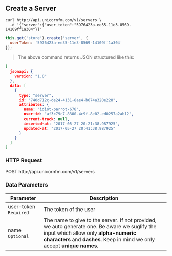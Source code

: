 
## Create a Server


```shell
curl http://api.unicornfm.com/v1/servers \
  -d '{"server":{"user_token":"5976423a-ee35-11e3-8569-14109ff1a304"}}' 
```

```javascript
this.get('store').create('server', {
  userToken: '5976423a-ee35-11e3-8569-14109ff1a304'
});
```

> The above command returns JSON structured like this:

```json
[
  jsonapi: {
    version: "1.0"
  },
  data: [
    {
      type: "server",
      id: "740d712c-de24-4131-8ae4-b674a320e228",
      attributes: {
        name: "idiot-parrot-678",
        user-id: "af3c79c7-8300-4c9f-8e02-ed0257a2ab12",
        current-track: null,
        inserted-at: "2017-05-27 20:21:38.987925",
        updated-at: "2017-05-27 20:41:38.987925"
      }
    }
  ]  
]
```

### HTTP Request

<aside class="http">
  POST http://api.unicornfm.com/v1/servers
</aside>

### Data Parameters

Parameter | Description
--------- | -----------
user-token <span class="type required">```Required```</span> | The token of the user
name <span class="type">```Optional```</span>| The name to give to the server. If not provided, we auto generate one. Be aware we suglify the input which allow only <strong>alpha-numeric characters</strong> and <strong>dashes</strong>. Keep in mind we only accept <strong>unique names</strong>.

